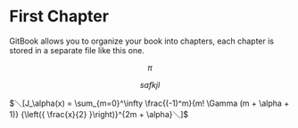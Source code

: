 # First Chapter

GitBook allows you to organize your book into chapters, each chapter is stored in a separate file like this one.

$$\pi$$ 

$$safkjl $$ 

$＼[J_\alpha(x) = \sum_{m=0}^\infty \frac{(-1)^m}{m! \Gamma (m + \alpha + 1)} {\left({ \frac{x}{2} }\right)}^{2m + \alpha}＼]$
